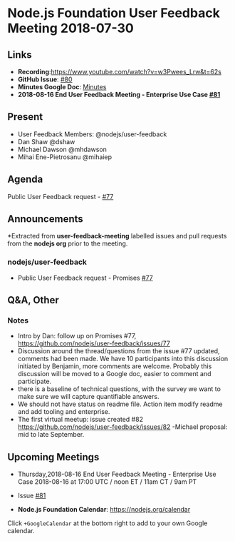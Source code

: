 # Node.js Foundation User Feedback Meeting 2018-07-30
## Links

* **Recording**:https://www.youtube.com/watch?v=w3Pwees_Lrw&t=62s
* **GitHub Issue**: [#80](https://github.com/nodejs/user-feedback/issues/80)
* **Minutes Google Doc**: [Minutes](https://docs.google.com/document/d/15uNtsP2apyU7Jza_tksp2UcXI7Ed06i90YdjVNG6xDw)
* **2018-08-16 End User Feedback Meeting - Enterprise Use Case [#81](https://github.com/nodejs/user-feedback/issues/81)**
 
## Present

* User Feedback Members: @nodejs/user-feedback
* Dan Shaw @dshaw 
* Michael Dawson @mhdawson 
* Mihai Ene-Pietrosanu @mihaiep

## Agenda

Public User Feedback request - [#77](https://github.com/nodejs/user-feedback/issues/77)


## Announcements

*Extracted from **user-feedback-meeting** labelled issues and pull requests from the **nodejs org** prior to the meeting.

### nodejs/user-feedback

* Public User Feedback request - Promises [#77](https://github.com/nodejs/user-feedback/issues/77)



## Q&A, Other
### Notes
* Intro by Dan: follow up on Promises #77, https://github.com/nodejs/user-feedback/issues/77 
* Discussion around the thread/questions from the issue #77 updated, comments had been made.  We have 10 participants into this discussion initiated by Benjamin, more comments are welcome. Probably this discussion will be moved to a Google doc, easier to comment and participate.
* there is a baseline of technical questions, with the survey we want to make sure we will capture quantifiable answers. 
* We should not have status on readme file. Action item modify readme and add tooling and enterprise.
* The first virtual meetup: issue created #82 https://github.com/nodejs/user-feedback/issues/82 -Michael proposal: mid to late September.


## Upcoming Meetings
* Thursday,2018-08-16 End User Feedback Meeting - Enterprise Use Case 2018-08-16 at 17:00 UTC / noon ET / 11am CT / 9am PT 
* Issue [#81](https://github.com/nodejs/user-feedback/issues/81)



* **Node.js Foundation Calendar**: https://nodejs.org/calendar

Click `+GoogleCalendar` at the bottom right to add to your own Google calendar.
